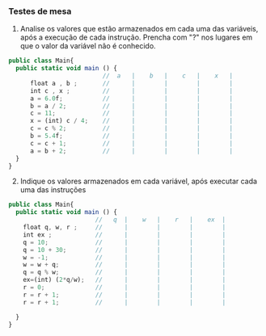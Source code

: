 ### Testes de mesa

1. Analise os valores que estão armazenados em cada uma das variáveis, após a execução de cada instrução. Prencha com "?" nos lugares em que o valor da variável não é conhecido.

```javascript
public class Main{
  public static void main () {
                          //  a   |    b   |    c   |    x   |
      float a , b ;       //      |        |        |        | 
      int c , x ;         //      |        |        |        | 
      a = 6.0f;           //      |        |        |        | 
      b = a / 2;          //      |        |        |        | 
      c = 11;             //      |        |        |        | 
      x = (int) c / 4;    //      |        |        |        | 
      c = c % 2;          //      |        |        |        | 
      b = 5.4f;           //      |        |        |        | 
      c = c + 1;          //      |        |        |        | 
      a = b + 2;          //      |        |        |        | 
  }
}
``` 


2. Indique os valores armazenados em cada variável, após executar cada uma das instruções


```javascript
public class Main{
  public static void main () {
                        //   q  |    w   |    r   |    ex  |
    float q, w, r ;     //      |        |        |        | 
    int ex ;            //      |        |        |        | 
    q = 10;             //      |        |        |        | 
    q = 10 + 30;        //      |        |        |        | 
    w = -1;             //      |        |        |        | 
    w = w + q;          //      |        |        |        | 
    q = q % w;          //      |        |        |        | 
    ex=(int) (2*q/w);   //      |        |        |        | 
    r = 0;              //      |        |        |        | 
    r = r + 1;          //      |        |        |        | 
    r = r + 1;          //      |        |        |        | 

  }
}
``` 
